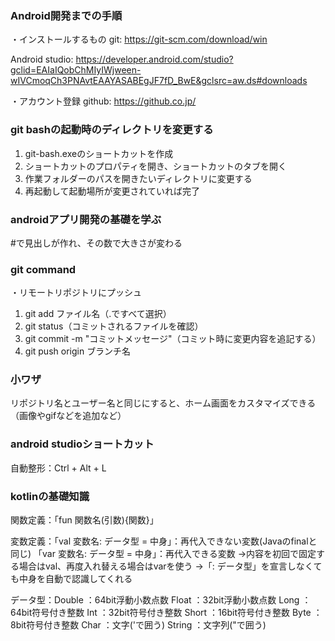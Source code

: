 ### Android開発までの手順
・インストールするもの
git: https://git-scm.com/download/win

Android studio: https://developer.android.com/studio?gclid=EAIaIQobChMIyIWjween-wIVCmoqCh3PNAvtEAAYASABEgJF7fD_BwE&gclsrc=aw.ds#downloads

・アカウント登録
github: https://github.co.jp/

### git bashの起動時のディレクトリを変更する
1. git-bash.exeのショートカットを作成
2. ショートカットのプロパティを開き、ショートカットのタブを開く
3. 作業フォルダーのパスを開きたいディレクトリに変更する
4. 再起動して起動場所が変更されていれば完了

### androidアプリ開発の基礎を学ぶ
#で見出しが作れ、その数で大きさが変わる

### git command
・リモートリポジトリにプッシュ
1. git add ファイル名（.ですべて選択）
2. git status（コミットされるファイルを確認）
3. git commit -m "コミットメッセージ"（コミット時に変更内容を追記する）
4. git push origin ブランチ名

### 小ワザ
リポジトリ名とユーザー名と同じにすると、ホーム画面をカスタマイズできる（画像やgifなどを追加など）

### android studioショートカット
自動整形：Ctrl + Alt + L 

###  kotlinの基礎知識
関数定義：「fun 関数名(引数){関数}」

変数定義：「val 変数名: データ型 = 中身」：再代入できない変数(Javaのfinalと同じ)
         「var 変数名: データ型 = 中身」：再代入できる変数
            →内容を初回で固定する場合はval、再度入れ替える場合はvarを使う
            →「: データ型」を宣言しなくても中身を自動で認識してくれる

データ型：Double ：64bit浮動小数点数
         Float  ：32bit浮動小数点数
         Long   ：64bit符号付き整数
         Int    ：32bit符号付き整数
         Short  ：16bit符号付き整数
         Byte   ：8bit符号付き整数
         Char   ：文字('で囲う)
         String ：文字列("で囲う)